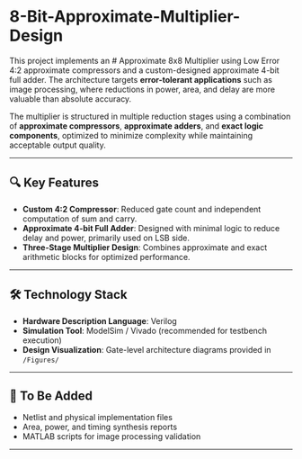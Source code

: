 # 8-Bit-Approximate-Multiplier-Design


This project implements an # Approximate 8x8 Multiplier using Low Error 4:2 approximate compressors and a custom-designed approximate 4-bit full adder. The architecture targets **error-tolerant applications** such as image processing, where reductions in power, area, and delay are more valuable than absolute accuracy.

The multiplier is structured in multiple reduction stages using a combination of **approximate compressors**, **approximate adders**, and **exact logic components**, optimized to minimize complexity while maintaining acceptable output quality.

---

## 🔍 Key Features

- **Custom 4:2 Compressor**: Reduced gate count and independent computation of sum and carry.
- **Approximate 4-bit Full Adder**: Designed with minimal logic to reduce delay and power, primarily used on LSB side.
- **Three-Stage Multiplier Design**: Combines approximate and exact arithmetic blocks for optimized performance.

---

## 🛠️ Technology Stack

- **Hardware Description Language**: Verilog
- **Simulation Tool**: ModelSim / Vivado (recommended for testbench execution)
- **Design Visualization**: Gate-level architecture diagrams provided in `/Figures/`

---

## 🚧 To Be Added

- Netlist and physical implementation files
- Area, power, and timing synthesis reports
- MATLAB scripts for image processing validation

---
